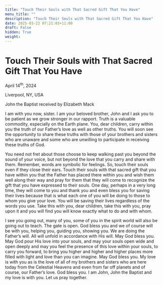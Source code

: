 ```yaml
---
title: "Touch Their Souls with That Sacred Gift That You Have"
menu_title: ""
description: "Touch Their Souls with That Sacred Gift That You Have"
date: 2025-03-22 07:21:03+11:00
draft: False
hidden: True
weight:
---
```

# Touch Their Souls with That Sacred Gift That You Have

April 14<sup>th</sup>, 2024

Liverpool, NY, USA

John the Baptist received by Elizabeth Mack

I am with you now, sister. I am your beloved brother, John and I ask you to be patient as we grow stronger in our rapport. Truth is a valuable commodity, especially on the Earth plane. You, dear children, carry within you the truth of our Father’s love as well as other truths. You will soon see the opportunity to share these truths with those of your brothers and sisters who are unaware and some who are unwilling to participate in receiving these truths of God.

You need not fret about those choose to keep walking past you beyond the sound of your voice, but not beyond the love that you carry and share with them. Remember, words are symbolic for feelings. So, touch their souls even if they close their ears. Touch their souls with that sacred gift that you have within you that the Father has placed there within you and wish them well along their way and pray for them that they will come to recognize the gift that you have expressed to their souls. One day, perhaps in a very long time, they will come to you and thank you and even bless you for saving their lives because that is what each one of you will be doing to those to whom you give your love. You will be saving their lives regardless of the words you use. Take this with you, dear children, take this with you, pray upon it and you will find you will know exactly what to do and with whom.

I see you going out, many of you, some of you in the spirit world will also be going out to teach. The gate is open. God bless you and we of course will be with you, helping you, guiding you, showing you. We are doing the Father’s will. All will unfold in accordance with His will. May God bless you. May God pour His love into your souls, and may your souls open wide and open deeply and may you feel the presence of this love within your souls, to carry you forward, to bring you higher and higher and higher places more filled with light and love than you can imagine. May God bless you. My love is with you as is the love of all of my brothers and sisters who are here today from the Celestial Heavens and even from far off planets and of course, our Father’s love. God bless you. I am John, John the Baptist and my love is with you. Let us pray together.
